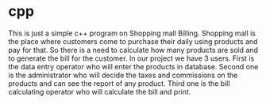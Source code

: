 # cpp
This is just a simple c++ program on Shopping mall Billing.
Shopping mall is the place where customers come to purchase their daily using products and pay for that. So there is a need to calculate how many products are sold and to generate the bill for the customer. In our project we have 3 users. First is the data entry operator who will enter the products in database. Second one is the administrator who will decide the taxes and commissions on the products and can see the report of any product. Third one is the bill calculating operator who will calculate the bill and print.
